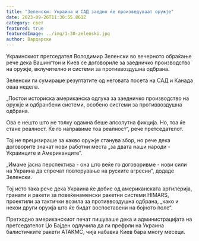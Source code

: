 ```yaml
---
title: "Зеленски: Украина и САД заедно ќе произведуваат оружје"
date: 2023-09-26T11:30:55.861Z
category: свет
featured: true
featuredImage: ../img/1-30-zelenski.jpg
author: Вардарски
---
```

Украинскиот претседател Володимир Зеленски во вечерното обраќање рече дека Вашингтон и Киев се договориле за заедничко производство на оружје, вклучително и системи за противвоздушна одбрана.

Зеленски ги сумираше резултатите од неговата посета на САД и Канада оваа недела.

„Постои историска американска одлука за заедничко производство на оружје и одбранбени системи, особено системи за противвоздушна одбрана.

Ова е нешто што не толку одамна беше апсолутна фикција. Но, тоа ќе стане реалност. Ќе го направиме тоа реалност“, рече претседателот.

Тој не прецизираше за какво оружје станува збор, но рече дека договорите значат нови работни места „за двата наши народи - Украинците и Американците“.

„Имаме јасна перспектива - она ​​што веќе го договоривме - нови сили на Украина да спречат повторување на руските агресии“, додаде Зеленски.

Тој исто така рече дека Украина ќе добие од американската артилерија, гранати и ракети за повеќенаменски ракетни системи HIMARS, проектили за тактички возила за противвоздушна одбрана, „како и некои други оружја што ќе бидат воспоставени на бојното поле“.

Претходно американскиот печат пишуваше дека и администрацијата на претседателот Џо Бајден одлучила да ги префрли на Украина балистичките ракети АТАКМС, чија набавка Киев бара многу месеци.